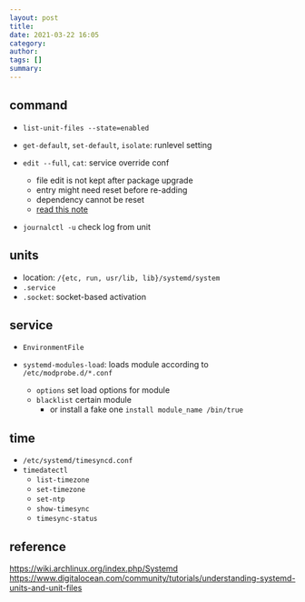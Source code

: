 ```yaml
---
layout: post
title: 
date: 2021-03-22 16:05
category: 
author: 
tags: []
summary: 
---
```


## command

- `list-unit-files --state=enabled`
- `get-default`, `set-default`, `isolate`: runlevel setting
- `edit --full`, `cat`: service override conf
  - file edit is not kept after package upgrade
  - entry might need reset before re-adding
  - dependency cannot be reset
  - [read this note](https://unix.stackexchange.com/questions/398540/how-to-override-systemd-unit-file-settings) 

- `journalctl -u` check log from unit

## units

- location: `/{etc, run, usr/lib, lib}/systemd/system`
- `.service`
- `.socket`: socket-based activation

## service

- `EnvironmentFile`

- `systemd-modules-load`: loads module according to `/etc/modprobe.d/*.conf`
  - `options` set load options for module
  - `blacklist` certain module
    - or install a fake one `install module_name /bin/true`

## time

- `/etc/systemd/timesyncd.conf`
- `timedatectl`
  - `list-timezone`
  - `set-timezone`
  - `set-ntp`
  - `show-timesync`
  - `timesync-status`

## reference

https://wiki.archlinux.org/index.php/Systemd
https://www.digitalocean.com/community/tutorials/understanding-systemd-units-and-unit-files
